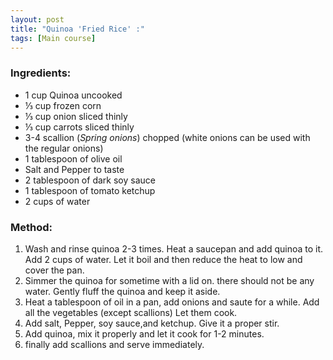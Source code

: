 ```yaml
---
layout: post
title: "Quinoa 'Fried Rice' :"
tags: [Main course]
---
```


### Ingredients: 
* 1 cup Quinoa uncooked
* ⅓ cup frozen corn
* ⅓ cup onion sliced thinly
* ⅓ cup carrots sliced thinly
* 3-4 scallion (_Spring onions_) chopped (white onions can be used with the regular onions)
* 1 tablespoon of olive oil
* Salt and Pepper to taste
* 2 tablespoon of dark soy sauce
* 1 tablespoon of tomato ketchup
* 2 cups of water

### Method: 
1. Wash and rinse quinoa 2-3 times. Heat a saucepan and add quinoa to it. Add 2 cups of water. Let it boil and then reduce the heat to low and cover the pan.
2. Simmer the quinoa for sometime with a lid on. there should not be any water. Gently fluff the quinoa and keep it aside.
3. Heat a tablespoon of oil in a pan, add onions and saute for a while. Add all the vegetables (except scallions) Let them cook.
4. Add salt, Pepper, soy sauce,and ketchup. Give it a proper stir.   
5. Add quinoa, mix it properly and let it cook for 1-2 minutes. 
6. finally add scallions and serve immediately.